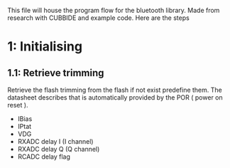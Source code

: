 This file will house the program flow for the bluetooth library. Made from research with CUBBIDE and example code. Here are the steps

# 1: Initialising
## 1.1: Retrieve trimming
Retrieve the flash trimming from the flash if not exist predefine them. The datasheet describes that is automatically provided by the POR ( power on reset ).

* IBias
* IPtat
* VDG
* RXADC delay I (I channel)
* RXADC delay Q (Q channel)
* RCADC delay flag
